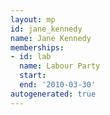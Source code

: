```yaml
---
layout: mp
id: jane_kennedy
name: Jane Kennedy
memberships:
- id: lab
  name: Labour Party
  start: 
  end: '2010-03-30'
autogenerated: true
---
```

